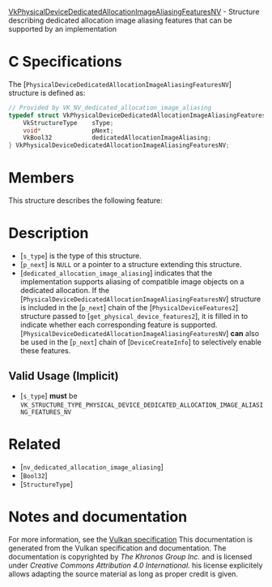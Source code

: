 [VkPhysicalDeviceDedicatedAllocationImageAliasingFeaturesNV](https://www.khronos.org/registry/vulkan/specs/1.3-extensions/man/html/VkPhysicalDeviceDedicatedAllocationImageAliasingFeaturesNV.html) - Structure describing dedicated allocation image aliasing features that can be supported by an implementation

# C Specifications
The [`PhysicalDeviceDedicatedAllocationImageAliasingFeaturesNV`]
structure is defined as:
```c
// Provided by VK_NV_dedicated_allocation_image_aliasing
typedef struct VkPhysicalDeviceDedicatedAllocationImageAliasingFeaturesNV {
    VkStructureType    sType;
    void*              pNext;
    VkBool32           dedicatedAllocationImageAliasing;
} VkPhysicalDeviceDedicatedAllocationImageAliasingFeaturesNV;
```

# Members
This structure describes the following feature:

# Description
- [`s_type`] is the type of this structure.
- [`p_next`] is `NULL` or a pointer to a structure extending this structure.
- [`dedicated_allocation_image_aliasing`] indicates that the implementation supports aliasing of compatible image objects on a dedicated allocation.
If the [`PhysicalDeviceDedicatedAllocationImageAliasingFeaturesNV`] structure is included in the [`p_next`] chain of the
[`PhysicalDeviceFeatures2`] structure passed to
[`get_physical_device_features2`], it is filled in to indicate whether each
corresponding feature is supported.
[`PhysicalDeviceDedicatedAllocationImageAliasingFeaturesNV`] **can**  also be used in the [`p_next`] chain of
[`DeviceCreateInfo`] to selectively enable these features.
## Valid Usage (Implicit)
-  [`s_type`] **must**  be `VK_STRUCTURE_TYPE_PHYSICAL_DEVICE_DEDICATED_ALLOCATION_IMAGE_ALIASING_FEATURES_NV`

# Related
- [`nv_dedicated_allocation_image_aliasing`]
- [`Bool32`]
- [`StructureType`]

# Notes and documentation
For more information, see the [Vulkan specification](https://www.khronos.org/registry/vulkan/specs/1.3-extensions/html/vkspec.html)
This documentation is generated from the Vulkan specification and documentation.
The documentation is copyrighted by *The Khronos Group Inc.* and is licensed under *Creative Commons Attribution 4.0 International*.
his license explicitely allows adapting the source material as long as proper credit is given.
        